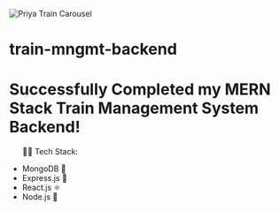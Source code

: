 ![Priya Train Carousel](https://github.com/P-Varshney08/train-mngmt-backend/assets/98008826/e753b7e1-0d41-4cec-ad41-72bdb6928945)

# train-mngmt-backend


<h1>Successfully Completed my MERN Stack Train Management System Backend! </h1>
<ul>👨‍💻 Tech Stack:</p>
 <li>MongoDB 🍃</li>
 <li>Express.js 🚂</li>
 <li>React.js ⚛️</li>
 <li>Node.js 🚀</li> 
